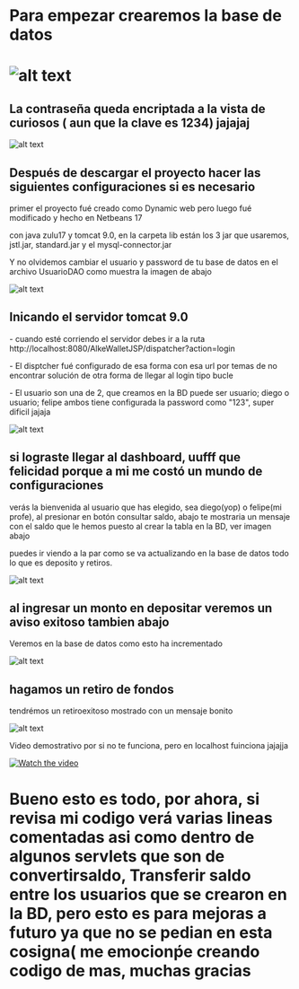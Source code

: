 <H1>Para empezar crearemos la base de datos<H1>
  
![alt text](https://github.com/diegoarriagadazamora/alkeWalletJsp/blob/main/imgs-readme/BD.png)

<h2>La contraseña queda encriptada a la vista de curiosos ( aun que la clave es 1234) jajajaj</h2>

![alt text](https://github.com/diegoarriagadazamora/alkeWalletJsp/blob/main/imgs-readme/passCrypted.png)

<h2>Después de descargar el proyecto hacer las siguientes configuraciones si es necesario</h2>
<p>primer el proyecto fué creado como Dynamic web pero luego fué modificado y hecho en Netbeans 17</p>
<p>con java zulu17 y tomcat 9.0, en la carpeta lib están los 3 jar que usaremos, jstl.jar, standard.jar y el mysql-connector.jar</p>
<p>Y no olvidemos cambiar el usuario y password de tu base de datos en el archivo UsuarioDAO como muestra la imagen de abajo</p>

![alt text](https://github.com/diegoarriagadazamora/alkeWalletJsp/blob/main/imgs-readme/conBDUDAO.png)

<H2>Inicando el servidor tomcat 9.0</H2>
<p>- cuando esté corriendo el servidor debes ir a la ruta http://localhost:8080/AlkeWalletJSP/dispatcher?action=login</p>
<p>- El disptcher fué configurado de esa forma con esa url por temas de no encontrar solución de otra forma de llegar al login tipo bucle</p>
<p>- El usuario son una de 2, que creamos en la BD puede ser usuario; diego o usuario; felipe ambos tiene configurada la password como "123", super dificil jajaja</p>

![alt text](https://github.com/diegoarriagadazamora/alkeWalletJsp/blob/main/imgs-readme/loginLocalHost.png)

<h2>si lograste llegar al dashboard, uufff que felicidad porque a mi me costó un mundo de configuraciones</h2>
<p> verás la bienvenida al usuario que has elegido, sea diego(yop) o felipe(mi profe), al presionar en botón consultar saldo, abajo te mostraria un mensaje con el saldo que le hemos puesto al crear la tabla en la BD, ver imagen abajo </p>
<p>puedes ir viendo a la par como se va actualizando en la base de datos todo lo que es deposito y retiros.</p>

![alt text](https://github.com/diegoarriagadazamora/alkeWalletJsp/blob/main/imgs-readme/consultarSaldo.png)

<h2>al ingresar un monto en depositar veremos un aviso exitoso tambien abajo</h2>
<p>Veremos en la base de datos como esto ha incrementado</p>

![alt text](https://github.com/diegoarriagadazamora/alkeWalletJsp/blob/main/imgs-readme/depositoExitoso.png)

<h2>hagamos un retiro de fondos</h2>
<p>tendrémos un retiroexitoso mostrado con un mensaje bonito</p>

![alt text](https://github.com/diegoarriagadazamora/alkeWalletJsp/blob/main/imgs-readme/retiroExitoso.png)

<p>Video demostrativo por si no te funciona, pero en localhost fuinciona jajajja</p>

[![Watch the video](https://i.sstatic.net/Vp2cE.png)](https://youtu.be/QH-vxe-YI-o)

<h1>Bueno esto es todo, por ahora, si revisa mi codigo verá varias lineas comentadas asi como dentro de algunos servlets que son de convertirsaldo,
Transferir saldo entre los usuarios que se crearon en la BD, pero esto es para mejoras a futuro ya que no se pedian en esta cosigna( me emocionṕe creando codigo de mas, muchas gracias</h1>

